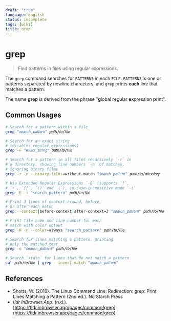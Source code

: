 ```yaml
---
draft: "true"
language: english
status: incomplete
tags: [wiki]
title: grep
---
```


# grep

> Find patterns in files using regular expressions.

The `grep` command searches for `PATTERNS` in each `FILE`. `PATTERNS` is one or patterns separated by newline characters, and `grep` prints **each** line that matches a pattern.

The name **grep** is derived from the phrase "**g**lobal **r**egular **e**xpression **p**rint".

## Common Usages

```bash
# Search for a pattern within a file
grep "𝑠𝑒𝑎𝑟𝑐ℎ_𝑝𝑎𝑡𝑡𝑒𝑟𝑛" 𝑝𝑎𝑡ℎ/𝑡𝑜/𝑓𝑖𝑙𝑒

# Search for an exact string
# (disables regular expressions)
grep -F "𝑒𝑥𝑎𝑐𝑡_𝑠𝑡𝑟𝑖𝑛𝑔" 𝑝𝑎𝑡ℎ/𝑡𝑜/𝑓𝑖𝑙𝑒

# Search for a pattern in all files recursively `-r` in
# a directory, showing line numbers `-n` of matches,
# ignoring binary files
grep -r -n --binary-files=without-match "𝑠𝑒𝑎𝑟𝑐ℎ_𝑝𝑎𝑡𝑡𝑒𝑟𝑛" 𝑝𝑎𝑡ℎ/𝑡𝑜/𝑑𝑖𝑟𝑒𝑐𝑡𝑜𝑟𝑦

# Use Extended Regular Expressions `-E` (supports `?`,
# `+`, `{}`, `()` and `|`), in case-insensitive mode `-i`
grep -E -i "search_pattern" 𝑝𝑎𝑡ℎ/𝑡𝑜/𝑓𝑖𝑙𝑒

# Print 3 lines of context around, before,
# or after each match
grep --context|before-context|after-context=3 "𝑠𝑒𝑎𝑟𝑐ℎ_𝑝𝑎𝑡𝑡𝑒𝑟𝑛" 𝑝𝑎𝑡ℎ/𝑡𝑜/𝑓𝑖𝑙𝑒

# Print file name and line number for each
# match with color output
grep -H -n --color=always "search_pattern" 𝑝𝑎𝑡ℎ/𝑡𝑜/𝑓𝑖𝑙𝑒

# Search for lines matching a pattern, printing
# only the matched text
grep -o "𝑠𝑒𝑎𝑟𝑐ℎ_𝑝𝑎𝑡𝑡𝑒𝑟𝑛" 𝑝𝑎𝑡ℎ/𝑡𝑜/𝑓𝑖𝑙𝑒

# Search `stdin` for lines that do not match a pattern
cat 𝑝𝑎𝑡ℎ/𝑡𝑜/𝑓𝑖𝑙𝑒 | grep --invert-match "𝑠𝑒𝑎𝑟𝑐ℎ_𝑝𝑎𝑡𝑡𝑒𝑟𝑛"
```

## References

- Shotts, W. (2019). <span class="reference-title">The Linux Command Line: Redirection: grep: Print Lines Matching a Pattern (2nd ed.)</span>. No Starch Press
- _tldr InBrowser.App_. (n.d.). [https://tldr.inbrowser.app/pages/common/grep](https://tldr.inbrowser.app/pages/common/grep)
